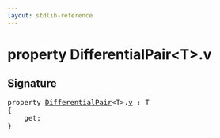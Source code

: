 ```yaml
---
layout: stdlib-reference
---
```


# property DifferentialPair\<T\>\.v

## Signature

<pre>
<span class='code_keyword'>property</span> <a href="/stdlib-reference/types/DifferentialPair/index" class="code_type">DifferentialPair</a>&lt;<span class="code_type">T</span>&gt;.<a href="/stdlib-reference/types/DifferentialPair/v">v</a> : <span class="code_type">T</span>
{
    get;
}
</pre>

